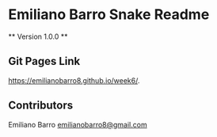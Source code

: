 # Emiliano Barro Snake Readme

** Version 1.0.0 **

## Git Pages Link

https://emilianobarro8.github.io/week6/.


## Contributors

Emiliano Barro <emilianobarro8@gmail.com>

